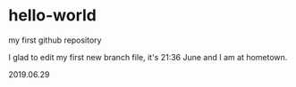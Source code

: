 # hello-world
my first github repository

I glad to edit my first new branch file,  it's 21:36 June and I am at hometown. 

2019.06.29
